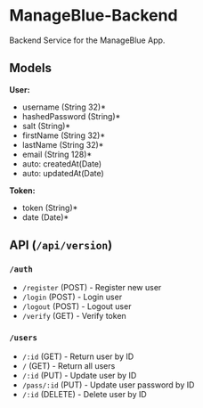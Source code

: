 # ManageBlue-Backend
Backend Service for the ManageBlue App.

## Models

**User:**
- username (String 32)*
- hashedPassword (String)*
- salt (String)*
- firstName (String 32)*
- lastName (String 32)*
- email (String 128)*
- auto: createdAt(Date)
- auto: updatedAt(Date)

**Token:**
- token (String)*
- date (Date)*

## API (`/api/version`)

### `/auth`
- `/register` (POST) - Register new user
- `/login` (POST) - Login user
- `/logout` (POST) - Logout user
- `/verify` (GET) - Verify token

### `/users`
- `/:id` (GET) - Return user by ID
- `/` (GET) - Return all users
- `/:id` (PUT) - Update user by ID
- `/pass/:id` (PUT) - Update user password by ID
- `/:id` (DELETE) - Delete user by ID


